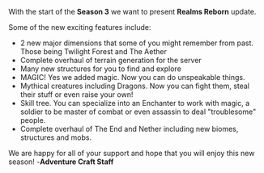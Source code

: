 With the start of the **Season 3** we want to present **Realms Reborn** update.

Some of the new exciting features include:
- 2 new major dimensions that some of you might remember from past. Those being Twilight Forest and The Aether
- Complete overhaul of terrain generation for the server
- Many new structures for you to find and explore
- MAGIC! Yes we added magic. Now you can do unspeakable things.
- Mythical creatures including Dragons. Now you can fight them, steal their stuff or even raise your own!
- Skill tree. You can specialize into an Enchanter to work with magic, a soldier to be master of combat or even assassin to deal "troublesome" people.
- Complete overhaul of The End and Nether including new biomes, structures and mobs.

We are happy for all of your support and hope that you will enjoy this new season!
                                                           -__Adventure Craft Staff__
